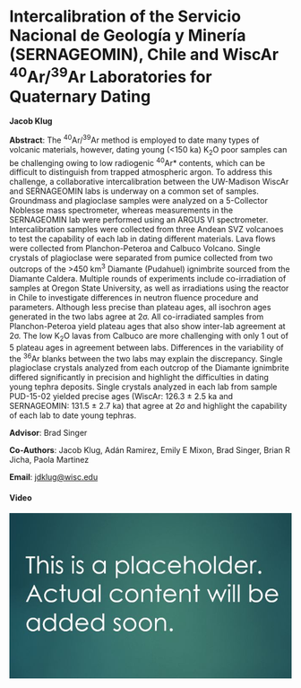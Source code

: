 #  Intercalibration of the Servicio Nacional de Geología y Minería (SERNAGEOMIN), Chile and WiscAr <sup>40</sup>Ar/<sup>39</sup>Ar Laboratories for Quaternary Dating

**Jacob Klug**

**Abstract**: The <sup>40</sup>Ar/<sup>39</sup>Ar method is employed to date many types of volcanic materials, however, dating young (<150 ka) K<sub>2</sub>O poor samples can be challenging owing to low radiogenic <sup>40</sup>Ar* contents, which can be difficult to distinguish from trapped atmospheric argon. To address this challenge, a collaborative intercalibration between the UW-Madison WiscAr and SERNAGEOMIN labs is underway on a common set of samples. Groundmass and plagioclase samples were analyzed on a 5-Collector Noblesse mass spectrometer, whereas measurements in the SERNAGEOMIN lab were performed using an ARGUS VI spectrometer. Intercalibration samples were collected from three Andean SVZ volcanoes to test the capability of each lab in dating different materials. Lava flows were collected from Planchon-Peteroa and Calbuco Volcano. Single crystals of plagioclase were separated from pumice collected from two outcrops of the >450 km<sup>3</sup> Diamante (Pudahuel) ignimbrite sourced from the Diamante Caldera. Multiple rounds of experiments include co-irradiation of samples at Oregon State University, as well as irradiations using the reactor in Chile to investigate differences in neutron fluence procedure and parameters. Although less precise than plateau ages, all isochron ages generated in the two labs agree at 2σ. All co-irradiated samples from Planchon-Peteroa yield plateau ages that also show inter-lab agreement at 2σ. The low K<sub>2</sub>O lavas from Calbuco are more challenging with only 1 out of 5 plateau ages in agreement between labs. Differences in the variability of the <sup>36</sup>Ar blanks between the two labs may explain the discrepancy. Single plagioclase crystals analyzed from each outcrop of the Diamante ignimbrite differed significantly in precision and highlight the difficulties in dating young tephra deposits. Single crystals analyzed in each lab from sample PUD-15-02 yielded precise ages (WiscAr: 126.3 ± 2.5 ka and SERNAGEOMIN: 131.5 ± 2.7 ka) that agree at 2σ and highlight the capability of each lab to date young tephras.

**Advisor**: Brad Singer

**Co-Authors**: Jacob Klug, Adán Ramirez, Emily E Mixon, Brad Singer, Brian R Jicha, Paola Martinez

**Email**: [jdklug@wisc.edu](mailto:jdklug@wisc.edu)

#### Video
[![jklug_thumb](../../img/jklug_thumb.jpg)](../../videos/jklug.mp4)
